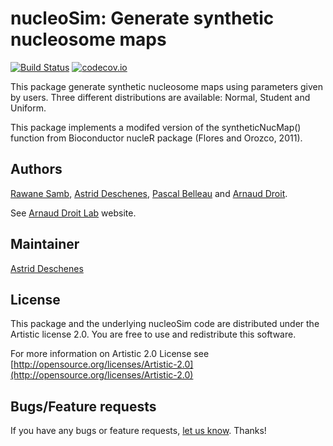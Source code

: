 nucleoSim: Generate synthetic nucleosome maps
=====================

[![Build Status](https://travis-ci.org/adeschen/nucleoSim.svg?branch=master)](https://travis-ci.org/adeschen/nucleoSim)
[![codecov.io](http://codecov.io/github/adeschen/nucleoSim/coverage.svg?branch=master)](http://codecov.io/github/adeschen/nucleoSim?branch=master)

This package generate synthetic nucleosome maps using
parameters given by users. Three different
distributions are available: Normal, Student and Uniform.

This package implements a modifed version of the 
syntheticNucMap() function from Bioconductor nucleR package 
(Flores and Orozco, 2011).

## Authors ##

[Rawane Samb](https://ca.linkedin.com/in/rawanesamb 
"Rawane Samb"), 
[Astrid Deschenes](http://ca.linkedin.com/in/astriddeschenes 
"Astrid Deschenes"), 
[Pascal Belleau](http://ca.linkedin.com/in/pascalbelleau 
"Pascal Belleau") 
and [Arnaud Droit](http://ca.linkedin.com/in/drarnaud 
"Arnaud Droit").

See [Arnaud Droit Lab](http://bioinformatique.ulaval.ca/home/ 
"Arnaud Droit Lab") website.

## Maintainer ##

[Astrid Deschenes](http://ca.linkedin.com/in/astriddeschenes 
"Astrid Deschenes")

## License ##

This package and the underlying nucleoSim code are distributed under the 
Artistic license 2.0. You are free to use and redistribute this software. 

For more information on Artistic 2.0 License see
[http://opensource.org/licenses/Artistic-2.0](http://opensource.org/licenses/Artistic-2.0)

## Bugs/Feature requests ##

If you have any bugs or feature requests,
[let us know](https://github.com/adeschen/nucleoSim/issues). Thanks!
